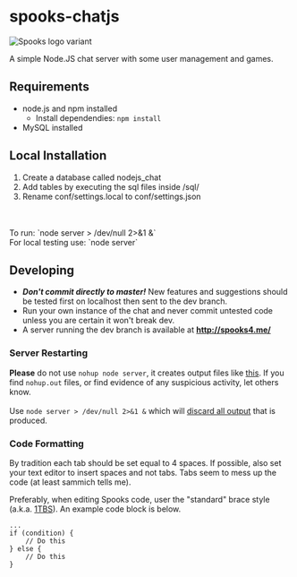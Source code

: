 spooks-chatjs
================

![Spooks logo variant](http://i.imgur.com/gs3iohM.jpg "Spooks logo")

A simple Node.JS chat server with some user management and games.

## Requirements
* node.js and npm installed  
  * Install dependendies: `npm install`
* MySQL installed

## Local Installation
1. Create a database called nodejs_chat
2. Add tables by executing the sql files inside /sql/
3. Rename conf/settings.local to conf/settings.json
<br>
<br>
To run:
`node server > /dev/null 2>&1 &`<br>
For local testing use:
`node server`

## Developing
* ***Don't commit directly to master!*** New features and suggestions should be tested first on localhost then sent to the dev branch.
* Run your own instance of the chat and never commit untested code unless you are certain it won't break dev.
* A server running the dev branch is available at **<http://spooks4.me/>**

### Server Restarting

**Please** do not use `nohup node server`, it creates output files like  [this](http://i.gyazo.com/e87040b6c4589bba8b1079a23ae221d2.png). If you find `nohup.out` files, or find evidence of any suspicious activity, let others know.
<br><br>
Use `node server > /dev/null 2>&1 &` which will [discard all output](http://stackoverflow.com/questions/8220098/how-to-redirect-the-output-of-an-application-in-background-to-dev-null) that is produced.

### Code Formatting

By tradition each tab should be set equal to 4 spaces. If possible, also set your text editor to insert spaces and not tabs. Tabs seem to mess up the code (at least sammich tells me).

Preferably, when editing Spooks code, user the "standard" brace style (a.k.a. [1TBS](http://en.wikipedia.org/wiki/Indent_style#Variant:_1TBS)). An example code block is below.

```
...
if (condition) {
    // Do this
} else {
    // Do this
}
```
